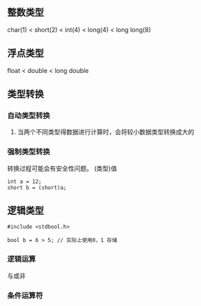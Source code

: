
## 整数类型

char(1) < short(2) < int(4) < long(4) < long long(8)

## 浮点类型

float < double < long double 

## 类型转换
### 自动类型转换
1. 当两个不同类型得数据进行计算时，会将较小数据类型转换成大的


### 强制类型转换

转换过程可能会有安全性问题。
(类型)值
```
int a = 12;
short b = (short)a;
```

## 逻辑类型

```
#include <stdbool.h>

bool b = 6 > 5; // 实际上使用0，1 存储
```

### 逻辑运算

与或非

### 条件运算符



